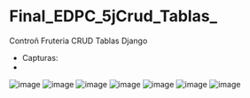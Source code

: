 # Final_EDPC_5jCrud_Tablas_
Controñ Fruteria CRUD Tablas Django
- Capturas:
- 
![image](https://github.com/user-attachments/assets/8ee89da3-d690-41ae-8b5b-e989be72da92)
![image](https://github.com/user-attachments/assets/123eb172-1b6c-4e2b-b59a-924d20bfb494)
![image](https://github.com/user-attachments/assets/a64c9b46-19e8-4069-88b0-614608bbae23)
![image](https://github.com/user-attachments/assets/4c04095b-e570-49de-a4e4-30ac01453492)
![image](https://github.com/user-attachments/assets/44c850b1-011a-4f78-bfae-0c2da43065c5)
![image](https://github.com/user-attachments/assets/02efc182-2720-4526-9fb6-eda241a11d16)
![image](https://github.com/user-attachments/assets/dfafc007-71f5-4917-a06d-72372e3e84ed)
